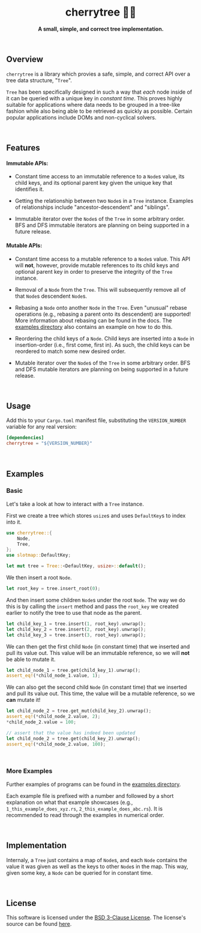 <div align="center">
    <h1>cherrytree 🍒🌳</h1>
    <p><strong>A small, simple, and correct tree implementation.</strong></p>
</div>

<br>

## Overview

`cherrytree` is a library which provies a safe, simple, and correct API over a tree data structure, "`Tree`".

`Tree` has been specifically designed in such a way that *each* node inside of it can be queried with a unique key in *constant time*.
This proves highly suitable for applications where data needs to be grouped in a tree-like fashion while also being able to be retrieved as quickly as possible.
Certain popular applications include DOMs and non-cyclical solvers.

<br>

## Features

#### Immutable APIs:

- Constant time access to an immutable reference to a `Node`s value, its child keys, and its optional parent key given the unique key that identifies it.

- Getting the relationship between two `Node`s in a `Tree` instance. Examples of relationships include "ancestor-descendent" and "siblings".

- Immutable iterator over the `Node`s of the `Tree` in some arbitrary order. BFS and DFS immutable iterators are planning on being supported in a future release.

#### Mutable APIs:

- Constant time access to a mutable reference to a `Node`s value. This API will **not**, however, provide mutable references to its child keys and optional parent key in order to preserve the integrity of the `Tree` instance.

- Removal of a `Node` from the `Tree`. This will subsequently remove all of that `Node`s descendent `Node`s.

- Rebasing a `Node` onto another `Node` in the `Tree`. Even "unusual" rebase operations (e.g., rebasing a parent onto its descendent) are supported! More information about rebasing can be found in the docs. The [examples directory](./examples) also contains an example on how to do this.

- Reordering the child keys of a `Node`. Child keys are inserted into a `Node` in insertion-order (i.e., first come, first in). As such, the child keys can be reordered to match some new desired order.

- Mutable iterator over the `Node`s of the `Tree` in some arbitrary order. BFS and DFS mutable iterators are planning on being supported in a future release.

<br>

## Usage

Add this to your `Cargo.toml` manifest file, substituting the `VERSION_NUMBER` variable for any real version:

```toml
[dependencies]
cherrytree = "${VERSION_NUMBER}"
```

<br>

## Examples

### Basic
Let's take a look at how to interact with a `Tree` instance.

First we create a tree which stores `usize`s and uses `DefaultKey`s to index into it.
```rust
use cherrytree::{
    Node,
    Tree,
};
use slotmap::DefaultKey;

let mut tree = Tree::<DefaultKey, usize>::default();
```

We then insert a root `Node`.

```rust
let root_key = tree.insert_root(0);
```

And then insert some children `Node`s under the root `Node`.
The way we do this is by calling the `insert` method and pass the `root_key` we created earlier to notify the tree to use that node as the parent.

```rust
let child_key_1 = tree.insert(1, root_key).unwrap();
let child_key_2 = tree.insert(2, root_key).unwrap();
let child_key_3 = tree.insert(3, root_key).unwrap();
```

We can then get the first child `Node` (in constant time) that we inserted and pull its value out.
This value will be an immutable reference, so we will **not** be able to mutate it.

```rust
let child_node_1 = tree.get(child_key_1).unwrap();
assert_eq!(*child_node_1.value, 1);
```

We can also get the second child `Node` (in constant time) that we inserted and pull its value out.
This time, the value will be a mutable reference, so we **can** mutate it!

```rust
let child_node_2 = tree.get_mut(child_key_2).unwrap();
assert_eq!(*child_node_2.value, 2);
*child_node_2.value = 100;

// assert that the value has indeed been updated
let child_node_2 = tree.get(child_key_2).unwrap();
assert_eq!(*child_node_2.value, 100);
```

<br>

### More Examples

Further examples of programs can be found in the [examples directory](./examples).

Each example file is prefixed with a number and followed by a short explanation on what that example showcases (e.g., `1_this_example_does_xyz.rs`, `2_this_example_does_abc.rs`).
It is recommended to read through the examples in numerical order.

<br>

## Implementation

Internaly, a `Tree` just contains a map of `Node`s, and each `Node` contains the value it was given as well as the keys to other `Node`s in the map.
This way, given some key, a `Node` can be queried for in constant time.

<br>

## License

This software is licensed under the [BSD 3-Clause License](./LICENSE-BSD-3-CLAUSE).
The license's source can be found [here](https://opensource.org/license/bsd-3-clause/).

